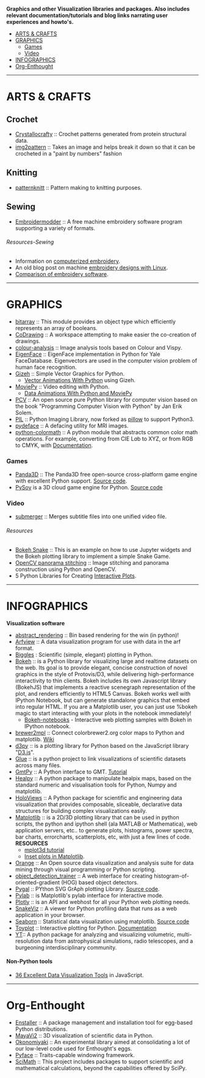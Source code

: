**Graphics and other Visualization libraries and packages. Also includes relevant documentation/tutorials and blog links narrating user experiences and howto's.**

+ [ARTS & CRAFTS](#arts-&-crafts)
+ [GRAPHICS](#graphics) 
   + [Games](#games)
   + [Video](#video)
+ [INFOGRAPHICS](#infographics)
+ [Org-Enthought](#org-enthought)

----

# ARTS & CRAFTS
## Crochet
+ [Crystallocrafty](https://github.com/PerlJam/Crystallocrafty) :: Crochet patterns generated from protein structural data.
+ [img2pattern](https://github.com/g19fanatic/img2pattern) :: Takes an image and helps break it down so that it can be crocheted in a "paint by numbers" fashion 

## Knitting 
+ [patternknitt](https://github.com/Timian/patternknitt) :: Pattern making to knitting purposes.

## Sewing 
+ [Embroidermodder](https://github.com/Embroidermodder/Embroidermodder) :: A free machine embroidery software program supporting a variety of formats.

###### Resources-Sewing
+ Information on [computerized embroidery](http://edutechwiki.unige.ch/en/Computerized_embroidery).
+ An old blog post on machine [embroidery designs with Linux](http://libregraphicsworld.org/blog/entry/embroidery-design-on-linux-now-possible-with-thred).
+ [Comparison of embroidery software](https://en.wikipedia.org/wiki/Comparison_of_embroidery_software).

----

# GRAPHICS 
+ [bitarray](https://github.com/ilanschnell/bitarray) :: This module provides an object type which efficiently represents an array of booleans.
+ [CoDrawing](https://github.com/charlyoleg/CoDrawing) :: A workspace attempting to make easier the co-creation of drawings.
+ [colour-analysis](https://github.com/colour-science/colour-analysis) :: Image analysis tools based on Colour and Vispy.
+ [EigenFace](https://github.com/bugra/EigenFace) :: EigenFace implementation in Python for Yale FaceDatabase. Eigenvectors are used in the computer vision problem of human face recognition.
+ [Gizeh](https://github.com/Zulko/gizeh) :: Simple Vector Graphics for Python. 
   + [Vector Animations With Python](https://zulko.github.io/blog/2014/09/20/vector-animations-with-python/) using Gizeh.
+ [MoviePy](http://zulko.github.io/moviepy/) :: Video editing with Python.
   + [Data Animations With Python and MoviePy](https://zulko.github.io/blog/2014/11/29/data-animations-with-python-and-moviepy/)
+ [PCV](https://github.com/jesolem/PCV) :: An open source pure Python library for computer vision based on the book "Programming Computer Vision with Python" by Jan Erik Solem. 
+ [PIL](http://www.pythonware.com/products/pil/) :: Python Imaging Library, now forked as [pillow](http://pillow.readthedocs.org/) to support Python3.
+ [pydeface](https://github.com/poldracklab/pydeface) :: A defacing utility for MRI images.
+ [python-colormath](https://github.com/gtaylor/python-colormath) :: A python module that abstracts common color math operations. For example, converting from CIE L*a*b to XYZ, or from RGB to CMYK, with [Documentation](http://python-colormath.readthedocs.org).


### Games
+ [Panda3D](https://www.panda3d.org/) :: The Panda3D free open-source cross-platform game engine with excellent Python support. [Source code](https://github.com/panda3d/panda3d).
+ [PySoy](http://www.pysoy.org/) is a 3D cloud game engine for Python. [Source code](http://hg.pysoy.org/pysoy)

### Video
+ [submerger](https://github.com/grote/submerger) ::  Merges subtitle files into one unified video file.

###### Resources
+ [Bokeh Snake](https://github.com/akloster/bokeh-snake) :: This is an example on how to use Jupyter widgets and the Bokeh plotting library to implement a simple Snake Game.
+ [OpenCV panorama stitching](http://www.pyimagesearch.com/2016/01/11/opencv-panorama-stitching/) :: Image stitching and panorama construction using Python and OpenCV. 
+ 5 Python Libraries for Creating [Interactive Plots](https://blog.modeanalytics.com/python-interactive-plot-libraries/).

----

# INFOGRAPHICS
__Visualization software__
+ [abstract_rendering](https://github.com/ContinuumIO/abstract_rendering) :: Bin based rendering for the win (in python)! 
+ [Arfview](https://github.com/kylerbrown/arfview) :: A data visualization program for use with data in the arf format.
+ [Biggles](https://github.com/nolta/biggles) : Scientific (simple, elegant) plotting in Python.
+ [Bokeh](http://bokeh.pydata.org) :: is a Python library for visualizing large and realtime datasets on the web. Its goal is to provide elegant, concise construction of novel graphics in the style of Protovis/D3, while delivering high-performance interactivity to thin clients. Bokeh includes its own Javascript library (BokehJS) that implements a reactive scenegraph representation of the plot, and renders efficiently to HTML5 Canvas. Bokeh works well with IPython Notebook, but can generate standalone graphics that embed into regular HTML. If you are a Matplotlib user, you can just use %bokeh magic to start interacting with your plots in the notebook immediately!
   + [Bokeh-notebooks](https://github.com/ContinuumIO/bokeh-notebooks) - Interactive web plotting samples with Bokeh in IPython notebook.
+ [brewer2mpl](https://github.com/jiffyclub/brewer2mpl) :: Connect colorbrewer2.org color maps to Python and matplotlib. [Wiki](https://github.com/jiffyclub/brewer2mpl/wiki)
+ [d3py](https://github.com/mikedewar/d3py) :: is a plotting library for Python based on the JavaScript library "[D3.js](http://d3js.org/)".
+ [Glue](https://github.com/glue-viz/glue) :: is a python project to link visualizations of scientific datasets across many files.
+ [GmtPy](http://emolch.github.com/gmtpy) :: A Python interface to GMT. [Tutorial](http://emolch.github.io/gmtpy/tutorial.html)
+ [Healpy](https://github.com/healpy/healpy) :: A python package to manipulate healpix maps, based on the standard numeric and visualisation tools for Python, Numpy and matplotlib.
+ [HoloViews](http://ioam.github.io/holoviews) :: A Python package for scientific and engineering data visualization that provides composable, sliceable, declarative data structures for building complex visualizations easily.
+ [Matplotlib](http://matplotlib.org/) :: is a 2D/3D plotting library that can be used in python scripts, the python and ipython shell (ala MATLAB or Mathematica), web application servers, etc.. to generate plots, histograms, power spectra, bar charts, errorcharts, scatterplots, etc, with just a few lines of code.
   __RESOURCES__
   + [mplot3d tutorial](http://matplotlib.org/1.3.1/mpl_toolkits/mplot3d/tutorial.html)
   + [Inset plots in Matplotlib](http://scipython.com/blog/inset-plots-in-matplotlib/).
+ [Orange](http://orange.biolab.si) :: An Open source data visualization and analysis suite for data mining through visual programming or Python scripting.
+ [object_detection_trainer](https://github.com/seattle-police/object_detection_trainer) :: A web interface for creating histogram-of-oriented-gradient (HOG) based object detectors. 
+ [Pygal](http://pygal.org) :: PYthon SVG GrAph plotting Library. [Source code](https://github.com/Kozea/pygal).
+ [Pylab](http://wiki.scipy.org/PyLab) :: is Matplotlib's pylab interface for interactive mode.
+ [Plotly](https://plot.ly/python) :: is an API and webhost for all your Python web plotting needs.
+ [SnakeViz](https://github.com/jiffyclub/snakeviz) :: A viewer for Python profiling data that runs as a web application in your browser. 
+ [Seaborn](http://stanford.edu/~mwaskom/software/seaborn/) :: Statistical data visualization using matplotlib. [Source code](https://github.com/mwaskom/seaborn)
+ [Toyplot](https://github.com/sandialabs/toyplot) ::  Interactive plotting for Python. [Documentation](http://toyplot.readthedocs.org)
+ [YT](http://yt-project.org/):: A python package for analyzing and visualizing volumetric, multi-resolution data from astrophysical simulations, radio telescopes, and a burgeoning interdisciplinary community.

#### Non-Python tools
+ [36 Excellent Data Visualization Tools](http://www.smashingapps.com/2014/06/30/36-excellent-data-visualization-tools.html) in JavaScript.

----

# Org-Enthought
+ [Enstaller](https://github.com/enthought/enstaller) :: A package management and installation tool for egg-based Python distributions.
+ [MayaVi2](http://github.com/enthought/mayavi) :: 3D visualization of scientific data in Python.
+ [Okonomiyaki](https://github.com/enthought/okonomiyaki) :: An experimental library aimed at consolidating a lot of our low-level code used for Enthought's eggs.
+ [Pyface](https://github.com/enthought/pyface) :: Traits-capable windowing framework.
+ [SciMath](https://github.com/enthought/scimath) :: This project includes packages to support scientific and mathematical calculations, beyond the capabilities offered by SciPy.
